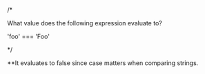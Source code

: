 /*

What value does the following expression evaluate to?

'foo' === 'Foo'

*/

**It evaluates to false since case matters when comparing strings.